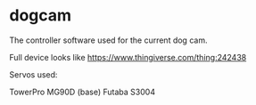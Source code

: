 # dogcam

The controller software used for the current dog cam.

Full device looks like https://www.thingiverse.com/thing:242438

Servos used:

TowerPro MG90D (base)
Futaba S3004
